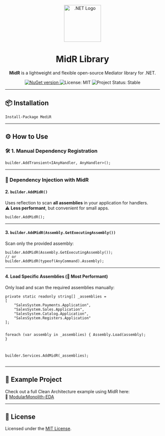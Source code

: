 <p align="center">
  <a href="https://dotnet.microsoft.com/" target="_blank">
    <img src="https://upload.wikimedia.org/wikipedia/commons/e/ee/.NET_Core_Logo.svg" width="120" alt=".NET Logo" />
  </a>
</p>

<h1 align="center">MidR Library</h1>

<p align="center"><strong>MidR</strong> is a lightweight and flexible open-source Mediator library for .NET.</p>

<p align="center">
  <a href="https://www.nuget.org/packages/MidR/">
    <img src="https://img.shields.io/nuget/v/MediR?color=purple&amp;label=NuGet" alt="NuGet version" />
  </a>
  <img src="https://img.shields.io/badge/license-MIT-green.svg" alt="License: MIT" />
  <img src="https://img.shields.io/badge/status-stable-brightgreen" alt="Project Status: Stable" />
</p>

<hr />

<h2>📦 Installation</h2>

<pre><code>Install-Package MediR</code></pre>

<hr />

<h2>⚙️ How to Use</h2>

<h3>🛠️ 1. Manual Dependency Registration</h3>
<pre><code>builder.AddTransient&lt;IAnyHandler, AnyHandler&gt;();</code></pre>

<hr />

<h3>💉 Dependency Injection with MidR</h3>

<h4>2. <code>builder.AddMidR()</code></h4>
<p>
  Uses reflection to scan <strong>all assemblies</strong> in your application for handlers.<br />
  ⚠️ <strong>Less performant</strong>, but convenient for small apps.
</p>
<pre><code>builder.AddMidR();</code></pre>

<hr />

<h4>3. <code>builder.AddMidR(Assembly.GetExecutingAssembly())</code></h4>
<p>Scan only the provided assembly:</p>
<pre><code>builder.AddMidR(Assembly.GetExecutingAssembly());
// or
builder.AddMidR(typeof(AnyCommand).Assembly);</code></pre>

<hr />

<h4>4. Load Specific Assemblies (💨 Most Performant)</h4>
<p>Only load and scan the required assemblies manually:</p>
<pre><code>private static readonly string[] _assemblies =
[
    "SalesSystem.Payments.Application",
    "SalesSystem.Sales.Application",
    "SalesSystem.Catalog.Application",
    "SalesSystem.Registers.Application"
];

foreach (var assembly in _assemblies)
{
    Assembly.Load(assembly);
}

builder.Services.AddMidR(_assemblies);</code></pre>

<hr />

<h2>🧪 Example Project</h2>
<p>
  Check out a full Clean Architecture example using MidR here:<br />
  🔗 <a href="https://github.com/Guidev123/ModularMonolith-EDA" target="_blank">ModularMonolith-EDA</a>
</p>

<hr />

<h2>📝 License</h2>
<p>
  Licensed under the <a href="LICENSE">MIT License</a>.
</p>
